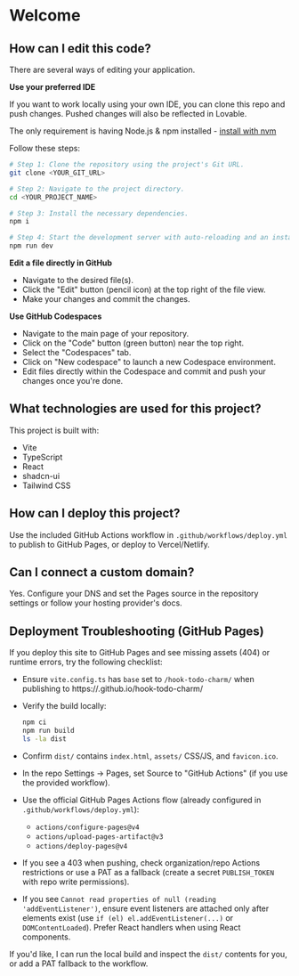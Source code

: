 # Welcome

## How can I edit this code?

There are several ways of editing your application.

**Use your preferred IDE**

If you want to work locally using your own IDE, you can clone this repo and push changes. Pushed changes will also be reflected in Lovable.

The only requirement is having Node.js & npm installed - [install with nvm](https://github.com/nvm-sh/nvm#installing-and-updating)

Follow these steps:

```sh
# Step 1: Clone the repository using the project's Git URL.
git clone <YOUR_GIT_URL>

# Step 2: Navigate to the project directory.
cd <YOUR_PROJECT_NAME>

# Step 3: Install the necessary dependencies.
npm i

# Step 4: Start the development server with auto-reloading and an instant preview.
npm run dev
```

**Edit a file directly in GitHub**

- Navigate to the desired file(s).
- Click the "Edit" button (pencil icon) at the top right of the file view.
- Make your changes and commit the changes.

**Use GitHub Codespaces**

- Navigate to the main page of your repository.
- Click on the "Code" button (green button) near the top right.
- Select the "Codespaces" tab.
- Click on "New codespace" to launch a new Codespace environment.
- Edit files directly within the Codespace and commit and push your changes once you're done.

## What technologies are used for this project?

This project is built with:

- Vite
- TypeScript
- React
- shadcn-ui
- Tailwind CSS

## How can I deploy this project?

Use the included GitHub Actions workflow in `.github/workflows/deploy.yml` to publish to GitHub Pages, or deploy to Vercel/Netlify.

## Can I connect a custom domain?

Yes. Configure your DNS and set the Pages source in the repository settings or follow your hosting provider's docs.

## Deployment Troubleshooting (GitHub Pages)

If you deploy this site to GitHub Pages and see missing assets (404) or runtime errors, try the following checklist:

- Ensure `vite.config.ts` has `base` set to `/hook-todo-charm/` when publishing to https://<user>.github.io/hook-todo-charm/
- Verify the build locally:

	```bash
	npm ci
	npm run build
	ls -la dist
	```

- Confirm `dist/` contains `index.html`, `assets/` CSS/JS, and `favicon.ico`.
- In the repo Settings → Pages, set Source to "GitHub Actions" (if you use the provided workflow).
- Use the official GitHub Pages Actions flow (already configured in `.github/workflows/deploy.yml`):
	- `actions/configure-pages@v4`
	- `actions/upload-pages-artifact@v3`
	- `actions/deploy-pages@v4`

- If you see a 403 when pushing, check organization/repo Actions restrictions or use a PAT as a fallback (create a secret `PUBLISH_TOKEN` with repo write permissions).

- If you see `Cannot read properties of null (reading 'addEventListener')`, ensure event listeners are attached only after elements exist (use `if (el) el.addEventListener(...)` or `DOMContentLoaded`). Prefer React handlers when using React components.

If you'd like, I can run the local build and inspect the `dist/` contents for you, or add a PAT fallback to the workflow.
